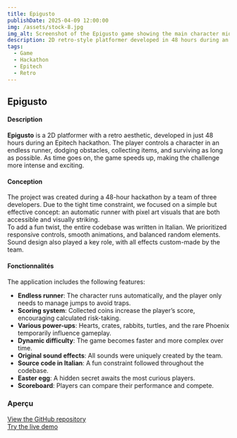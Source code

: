 ```yaml
---
title: Epigusto
publishDate: 2025-04-09 12:00:00
img: /assets/stock-8.jpg
img_alt: Screenshot of the Epigusto game showing the main character mid-run
description: 2D retro-style platformer developed in 48 hours during an Epitech hackathon.
tags:
  - Game
  - Hackathon
  - Epitech
  - Retro
---
```


## Epigusto

#### Description

**Epigusto** is a 2D platformer with a retro aesthetic, developed in just 48 hours during an Epitech hackathon. The player controls a character in an endless runner, dodging obstacles, collecting items, and surviving as long as possible. As time goes on, the game speeds up, making the challenge more intense and exciting.

#### Conception

The project was created during a 48-hour hackathon by a team of three developers. Due to the tight time constraint, we focused on a simple but effective concept: an automatic runner with pixel art visuals that are both accessible and visually striking.  
To add a fun twist, the entire codebase was written in Italian. We prioritized responsive controls, smooth animations, and balanced random elements. Sound design also played a key role, with all effects custom-made by the team.

#### Fonctionnalités

The application includes the following features:

- **Endless runner**: The character runs automatically, and the player only needs to manage jumps to avoid traps.  
- **Scoring system**: Collected coins increase the player’s score, encouraging calculated risk-taking.  
- **Various power-ups**: Hearts, crates, rabbits, turtles, and the rare Phoenix temporarily influence gameplay.  
- **Dynamic difficulty**: The game becomes faster and more complex over time.  
- **Original sound effects**: All sounds were uniquely created by the team.  
- **Source code in Italian**: A fun constraint followed throughout the codebase.  
- **Easter egg**: A hidden secret awaits the most curious players.  
- **Scoreboard**: Players can compare their performance and compete.

### Aperçu

[View the GitHub repository](https://github.com/TPilate/Epigusto)  
[Try the live demo](https://epigusto.augustin-verissimo.fr/)